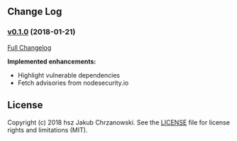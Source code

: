 Change Log
----------

### [v0.1.0](https://github.com/hsz/idea-nodesecurity/tree/v0.1.0) (2018-01-21)

[Full Changelog](https://github.com/hsz/idea-nodesecurity/compare/v0.1.0)

**Implemented enhancements:**

- Highlight vulnerable dependencies
- Fetch advisories from nodesecurity.io


License
-------

Copyright (c) 2018 hsz Jakub Chrzanowski. See the [LICENSE](./LICENSE) file for license rights and limitations (MIT).
